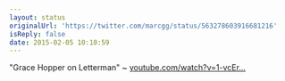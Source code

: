 ```yaml
---
layout: status
originalUrl: 'https://twitter.com/marcgg/status/563278603916681216'
isReply: false
date: 2015-02-05 10:10:59
---
```


"Grace Hopper on Letterman" ~ [youtube.com/watch?v=1-vcEr…](https://www.youtube.com/watch?v=1-vcErOPofQ)
